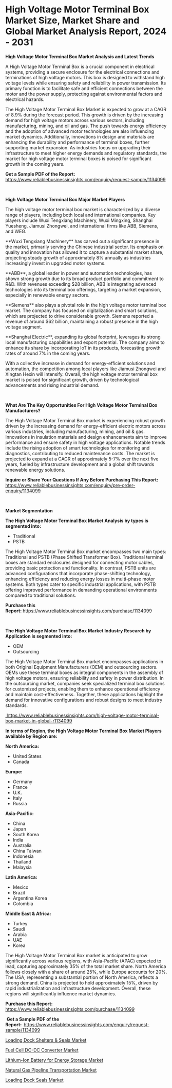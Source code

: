 <p><h1>High Voltage Motor Terminal Box Market Size, Market Share and Global Market Analysis Report, 2024 - 2031</h1></p><p><strong>High Voltage Motor Terminal Box Market Analysis and Latest Trends</strong></p>
<p><p>A High Voltage Motor Terminal Box is a crucial component in electrical systems, providing a secure enclosure for the electrical connections and terminations of high voltage motors. This box is designed to withstand high voltage levels while ensuring safety and reliability in power transmission. Its primary function is to facilitate safe and efficient connections between the motor and the power supply, protecting against environmental factors and electrical hazards.</p><p>The High Voltage Motor Terminal Box Market is expected to grow at a CAGR of 8.9% during the forecast period. This growth is driven by the increasing demand for high voltage motors across various sectors, including manufacturing, mining, and oil and gas. The push towards energy efficiency and the adoption of advanced motor technologies are also influencing market dynamics. Additionally, innovations in design and materials are enhancing the durability and performance of terminal boxes, further supporting market expansion. As industries focus on upgrading their infrastructure to meet higher energy demands and regulatory standards, the market for high voltage motor terminal boxes is poised for significant growth in the coming years.</p></p>
<p><strong>Get a Sample PDF of the Report:&nbsp;</strong> <a href="https://www.reliablebusinessinsights.com/enquiry/request-sample/1134099?utm_campaign=97&utm_medium=2&utm_source=Github&utm_content=ia&utm_term=08102024&utm_id=high-voltage-motor-terminal-box">https://www.reliablebusinessinsights.com/enquiry/request-sample/1134099</a></p>
<p>&nbsp;</p>
<p><strong>High Voltage Motor Terminal Box Major Market Players</strong></p>
<p><p>The high voltage motor terminal box market is characterized by a diverse range of players, including both local and international companies. Key players include Wuxi Tengxiang Machinery, Wuxi Mingxing, Shanghai Yuesheng, Jiamusi Zhongwei, and international firms like ABB, Siemens, and WEG.</p><p>**Wuxi Tengxiang Machinery** has carved out a significant presence in the market, primarily serving the Chinese industrial sector. Its emphasis on quality and innovation has allowed it to capture a substantial market share, projecting steady growth of approximately 8% annually as industries increasingly invest in upgraded motor systems.</p><p>**ABB**, a global leader in power and automation technologies, has shown strong growth due to its broad product portfolio and commitment to R&D. With revenues exceeding $28 billion, ABB is integrating advanced technologies into its terminal box offerings, targeting a market expansion, especially in renewable energy sectors.</p><p>**Siemens** also plays a pivotal role in the high voltage motor terminal box market. The company has focused on digitalization and smart solutions, which are projected to drive considerable growth. Siemens reported a revenue of around $62 billion, maintaining a robust presence in the high voltage segment.</p><p>**Shanghai Electric**, expanding its global footprint, leverages its strong local manufacturing capabilities and export potential. The company aims to enhance its share by incorporating IoT in its products, forecasting growth rates of around 7% in the coming years.</p><p>With a collective increase in demand for energy-efficient solutions and automation, the competition among local players like Jiamusi Zhongwei and Xingtan Hexin will intensify. Overall, the high voltage motor terminal box market is poised for significant growth, driven by technological advancements and rising industrial demand.</p></p>
<p>&nbsp;</p>
<p><strong>What Are The Key Opportunities For High Voltage Motor Terminal Box Manufacturers?</strong></p>
<p><p>The High Voltage Motor Terminal Box market is experiencing robust growth driven by the increasing demand for energy-efficient electric motors across various industries, including manufacturing, mining, and oil & gas. Innovations in insulation materials and design enhancements aim to improve performance and ensure safety in high voltage applications. Notable trends include the rising adoption of smart technologies for monitoring and diagnostics, contributing to reduced maintenance costs. The market is projected to expand at a CAGR of approximately 5-7% over the next five years, fueled by infrastructure development and a global shift towards renewable energy solutions.</p></p>
<p><strong>Inquire or Share Your Questions If Any Before Purchasing This Report:</strong> <a href="https://www.reliablebusinessinsights.com/enquiry/pre-order-enquiry/1134099?utm_campaign=97&utm_medium=2&utm_source=Github&utm_content=ia&utm_term=08102024&utm_id=high-voltage-motor-terminal-box">https://www.reliablebusinessinsights.com/enquiry/pre-order-enquiry/1134099</a></p>
<p>&nbsp;</p>
<p><strong>Market Segmentation</strong></p>
<p><strong>The High Voltage Motor Terminal Box Market Analysis by types is segmented into:</strong></p>
<p><ul><li>Traditional</li><li>PSTB</li></ul></p>
<p><p>The High Voltage Motor Terminal Box market encompasses two main types: Traditional and PSTB (Phase Shifted Transformer Box). Traditional terminal boxes are standard enclosures designed for connecting motor cables, providing basic protection and functionality. In contrast, PSTB units are advanced configurations that incorporate phase-shifting technology, enhancing efficiency and reducing energy losses in multi-phase motor systems. Both types cater to specific industrial applications, with PSTB offering improved performance in demanding operational environments compared to traditional solutions.</p></p>
<p><strong>Purchase this Report:&nbsp;</strong><a href="https://www.reliablebusinessinsights.com/purchase/1134099?utm_campaign=97&utm_medium=2&utm_source=Github&utm_content=ia&utm_term=08102024&utm_id=high-voltage-motor-terminal-box">https://www.reliablebusinessinsights.com/purchase/1134099</a></p>
<p>&nbsp;</p>
<p><strong>The High Voltage Motor Terminal Box Market Industry Research by Application is segmented into:</strong></p>
<p><ul><li>OEM</li><li>Outsourcing</li></ul></p>
<p><p>The High Voltage Motor Terminal Box market encompasses applications in both Original Equipment Manufacturers (OEM) and outsourcing sectors. OEMs use these terminal boxes as integral components in the assembly of high voltage motors, ensuring reliability and safety in power distribution. In the outsourcing market, companies seek specialized terminal box solutions for customized projects, enabling them to enhance operational efficiency and maintain cost-effectiveness. Together, these applications highlight the demand for innovative configurations and robust designs to meet industry standards.</p></p>
<p><a href="https://www.reliablebusinessinsights.com/high-voltage-motor-terminal-box-market-in-global-r1134099?utm_campaign=97&utm_medium=2&utm_source=Github&utm_content=ia&utm_term=08102024&utm_id=high-voltage-motor-terminal-box">&nbsp;https://www.reliablebusinessinsights.com/high-voltage-motor-terminal-box-market-in-global-r1134099</a></p>
<p><strong>In terms of Region, the High Voltage Motor Terminal Box Market Players available by Region are:</strong></p>
<p>
    <p> <strong> North America: </strong>
        <ul>
            <li>United States</li>
            <li>Canada</li>
        </ul>
        </p> 
    <p> <strong> Europe: </strong>
        <ul>
            <li>Germany</li>
            <li>France</li>
            <li>U.K.</li>
            <li>Italy</li>
            <li>Russia</li>
        </ul>
        </p> 
    <p> <strong> Asia-Pacific: </strong>
        <ul>
            <li>China</li>
            <li>Japan</li>
            <li>South Korea</li>
            <li>India</li>
            <li>Australia</li>
            <li>China Taiwan</li>
            <li>Indonesia</li>
            <li>Thailand</li>
            <li>Malaysia</li>
        </ul>
        </p> 
    <p> <strong> Latin America: </strong>
        <ul>
            <li>Mexico</li>
            <li>Brazil</li>
            <li>Argentina Korea</li>
            <li>Colombia</li>
        </ul>
        </p> 
    <p> <strong> Middle East & Africa: </strong>
        <ul>
            <li>Turkey</li>
            <li>Saudi</li>
            <li>Arabia</li>
            <li>UAE</li>
            <li>Korea</li>
        </ul>
    </p>
    </p>
<p><p>The High Voltage Motor Terminal Box market is anticipated to grow significantly across various regions, with Asia-Pacific (APAC) expected to lead, capturing approximately 35% of the total market share. North America follows closely with a share of around 25%, while Europe accounts for 20%. The USA, representing a substantial portion of North America, reflects a strong demand. China is projected to hold approximately 15%, driven by rapid industrialization and infrastructure development. Overall, these regions will significantly influence market dynamics.</p></p>
<p><strong>Purchase this Report: </strong><a href="https://www.reliablebusinessinsights.com/purchase/1134099?utm_campaign=97&utm_medium=2&utm_source=Github&utm_content=ia&utm_term=08102024&utm_id=high-voltage-motor-terminal-box">https://www.reliablebusinessinsights.com/purchase/1134099</a></p>
<p>&nbsp;<strong>Get a Sample PDF of the Report:&nbsp;&nbsp;</strong><a href="https://www.reliablebusinessinsights.com/enquiry/request-sample/1134099?utm_campaign=97&utm_medium=2&utm_source=Github&utm_content=ia&utm_term=08102024&utm_id=high-voltage-motor-terminal-box">https://www.reliablebusinessinsights.com/enquiry/request-sample/1134099</a></p>
<p><strong></strong></p>
<p><p><a href="https://github.com/michaelhall412/Market-Research-Report-List-1/blob/main/loading-dock-shelters-seals-market.md?utm_campaign=97&utm_medium=2&utm_source=Github&utm_content=ia&utm_term=08102024&utm_id=high-voltage-motor-terminal-box">Loading Dock Shelters & Seals Market</a></p><p><a href="https://issuu.com/reportprime-2/docs/fuel-cell-dc-dc-converter-market-si_8297853c1527c8?utm_campaign=97&utm_medium=2&utm_source=Github&utm_content=ia&utm_term=08102024&utm_id=high-voltage-motor-terminal-box">Fuel Cell DC-DC Converter Market</a></p><p><a href="https://issuu.com/reportprime-2/docs/lithium-ion-battery-for-energy-stor_ba0ac2040badd9?utm_campaign=97&utm_medium=2&utm_source=Github&utm_content=ia&utm_term=08102024&utm_id=high-voltage-motor-terminal-box">Lithium-Ion Battery for Energy Storage Market</a></p><p><a href="https://www.linkedin.com/pulse/natural-gas-pipeline-transportation-market-drivers-challenges-zicve?utm_campaign=97&utm_medium=2&utm_source=Github&utm_content=ia&utm_term=08102024&utm_id=high-voltage-motor-terminal-box">Natural Gas Pipeline Transportation Market</a></p><p><a href="https://github.com/aiko92han/Market-Research-Report-List-1/blob/main/loading-dock-seals-market.md?utm_campaign=97&utm_medium=2&utm_source=Github&utm_content=ia&utm_term=08102024&utm_id=high-voltage-motor-terminal-box">Loading Dock Seals Market</a></p></p>